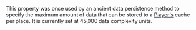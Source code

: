 This property was once used by an ancient data persistence method to
specify the maximum amount of data that can be stored to a
[Player's](https://create.roblox.com/docs/reference/engine/classes/Player) cache per place. It is currently set at 45,000 data
complexity units.